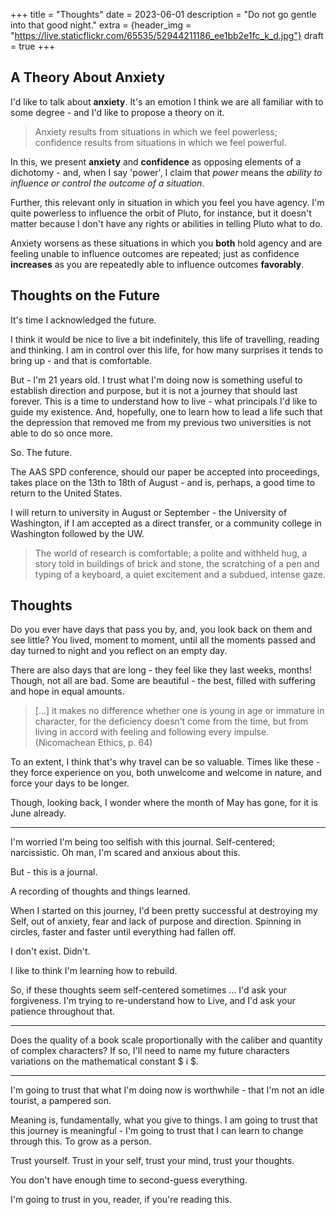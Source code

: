 +++
title = "Thoughts"
date = 2023-06-01
description = "Do not go gentle into that good night."
extra = {header_img = "https://live.staticflickr.com/65535/52944211186_ee1bb2e1fc_k_d.jpg"}
draft = true
+++

## A Theory About Anxiety

I'd like to talk about **anxiety**. It's an emotion I think we are all familiar with to some degree - and I'd like to propose a theory on it. 

> Anxiety results from situations in which we feel powerless; confidence results from situations in which we feel powerful. 

In this, we present **anxiety** and **confidence** as opposing elements of a dichotomy - and, when I say 'power', I claim that *power* means the *ability to influence or control the outcome of a situation*. 

Further, this relevant only in situation in which you feel you have agency. I'm quite powerless to influence the orbit of Pluto, for instance, but it doesn't matter because I don't have any rights or abilities in telling Pluto what to do. 

Anxiety worsens as these situations in which you **both** hold agency and are feeling unable to influence outcomes are repeated; just as confidence **increases** as you are repeatedly able to influence outcomes **favorably**. 

## Thoughts on the Future

It's time I acknowledged the future. 

I think it would be nice to live a bit indefinitely, this life of travelling, reading and thinking. I am in control over this life, for how many surprises it tends to bring up - and that is comfortable. 

But - I'm 21 years old. I trust what I'm doing now is something useful to establish direction and purpose, but it is not a journey that should last forever. This is a time to understand how to live - what principals I'd like to guide my existence. And, hopefully, one to learn how to lead a life such that the depression that removed me from my previous two universities is not able to do so once more. 

So. The future. 

The AAS SPD conference, should our paper be accepted into proceedings, takes place on the 13th to 18th of August - and is, perhaps, a good time to return to the United States.

I will return to university in August or September - the University of Washington, if I am accepted as a direct transfer, or a community college in Washington followed by the UW. 

> The world of research is comfortable; a polite and withheld hug, a story told in buildings of brick and stone, the scratching of a pen and typing of a keyboard, a quiet excitement and a subdued, intense gaze.

## Thoughts

Do you ever have days that pass you by, and, you look back on them and see little? You lived, moment to moment, until all the moments passed and day turned to night and you reflect on an empty day.

There are also days that are long - they feel like they last weeks, months! Though, not all are bad. Some are beautiful - the best, filled with suffering and hope in equal amounts.

> [...] it makes no difference whether one is young in age or immature in character, for the deficiency doesn’t come from the time, but from living in accord with feeling and following every impulse. (Nicomachean Ethics, p. 64)

To an extent, I think that's why travel can be so valuable. Times like these - they force experience on you, both unwelcome and welcome in nature, and force your days to be longer. 

Though, looking back, I wonder where the month of May has gone, for it is June already. 

---

I'm worried I'm being too selfish with this journal. Self-centered; narcissistic. Oh man, I'm scared and anxious about this. 

But - this is a journal. 

A recording of thoughts and things learned. 

When I started on this journey, I'd been pretty successful at destroying my Self, out of anxiety, fear and lack of purpose and direction. Spinning in circles, faster and faster until everything had fallen off. 

I don't exist. Didn't. 

I like to think I'm learning how to rebuild.

So, if these thoughts seem self-centered sometimes ... I'd ask your forgiveness. I'm trying to re-understand how to Live, and I'd ask your patience throughout that. 

---

Does the quality of a book scale proportionally with the caliber and quantity of complex characters? If so, I'll need to name my future characters variations on the mathematical constant $ i $. 

---

I'm going to trust that what I'm doing now is worthwhile - that I'm not an idle tourist, a pampered son. 

Meaning is, fundamentally, what you give to things. I am going to trust that this journey is meaningful - I'm going to trust that I can learn to change through this. To grow as a person. 

Trust yourself. Trust in your self, trust your mind, trust your thoughts.

You don't have enough time to second-guess everything. 

I'm going to trust in you, reader, if you're reading this. 